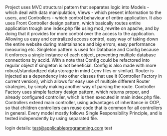 Project uses MVC structural pattern that separates logic into Models - which deal with data manipulation, Views - which present information to the users, and Controllers - which control behaviour of entire application. 
It also uses Front Controller design pattern, which basically routes entire application trough one index.php file using mod_rewrite on apache, and by doing that it provides for more control over the access to the application. Allowing us easy and centralized access control, easy way of taking down the entire website during maintainance and big errors, easy performance measuring etc.
Singleton pattern is used for Database and Config because it enforces a single instance of each object, preventing multiple database connections by accid. With a note that Config could be refactored into regular object if singleton is not beneficial. Config is also made with more robust/standardized data storage in mind (.env files or similar). 
Router is injected as a dependency into other classes that use it (Controller Factory in current version), which allows for easy use of multiple different Router strategies, by simply making another way of parsing the route. 
Controller Factory uses simple factory design pattern, which returns proper, and already configured controller, which is then executed in main index.php file. 
Controllers extend main controller, using advantages of inheritance in OOP, so that children controllers can reuse code that is common for all controllers in general. 
Every model mostly follows Single Responsibility Principle, and is tested independently by using separated file. 

login details:
test@applicableprogramming.com
test
